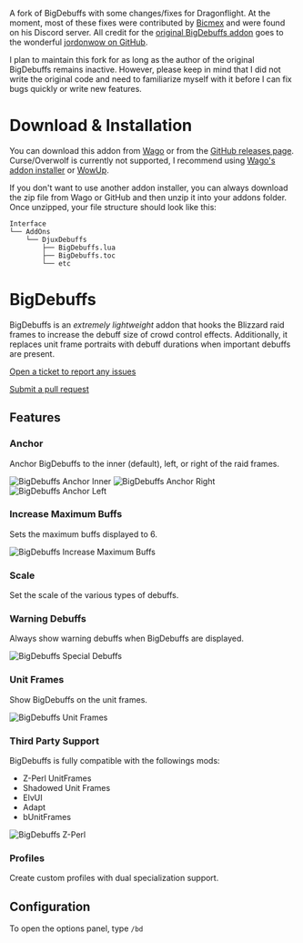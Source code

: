 A fork of BigDebuffs with some changes/fixes for Dragonflight. At the moment, most of these fixes were contributed by [Bicmex](https://www.youtube.com/c/Bicmex) and were found on his Discord server. All credit for the [original BigDebuffs addon](https://github.com/jordonwow/bigdebuffs) goes to the wonderful [jordonwow on GitHub](https://github.com/jordonwow).

I plan to maintain this fork for as long as the author of the original BigDebuffs remains inactive. However, please keep in mind that I did not write the original code and need to familiarize myself with it before I can fix bugs quickly or write new features.

# Download & Installation

You can download this addon from [Wago](https://addons.wago.io/addons/djuxdebuffs) or from the [GitHub releases page](https://github.com/nozzlegear/bigdebuffs/releases/latest). Curse/Overwolf is currently not supported, I recommend using [Wago's addon installer](https://addons.wago.io/) or [WowUp](https://wowup.io/). 

If you don't want to use another addon installer, you can always download the zip file from Wago or GitHub and then unzip it into your addons folder. Once unzipped, your file structure should look like this:

```
Interface
└── AddOns
    └── DjuxDebuffs
        ├── BigDebuffs.lua
        ├── BigDebuffs.toc
        └── etc
```

# BigDebuffs
BigDebuffs is an _extremely lightweight_ addon that hooks the Blizzard raid frames to increase the debuff size of crowd control effects. Additionally, it replaces unit frame portraits with debuff durations when important debuffs are present.

[Open a ticket to report any issues](https://github.com/nozzlegear/bigdebuffs/issues)

[Submit a pull request](https://github.com/nozzlegear/bigdebuffs/pulls)

## Features

### Anchor
Anchor BigDebuffs to the inner (default), left, or right of the raid frames.

![BigDebuffs Anchor Inner](https://i.imgur.com/O9Yacnl.png)
![BigDebuffs Anchor Right](https://i.imgur.com/NfADLaw.png)
![BigDebuffs Anchor Left](https://i.imgur.com/gYQ8DEM.png)

### Increase Maximum Buffs
Sets the maximum buffs displayed to 6.

![BigDebuffs Increase Maximum Buffs](https://i.imgur.com/iq5I2E4.png)

### Scale
Set the scale of the various types of debuffs.

### Warning Debuffs
Always show warning debuffs when BigDebuffs are displayed.

![BigDebuffs Special Debuffs](https://i.imgur.com/b0UWslt.png)

### Unit Frames
Show BigDebuffs on the unit frames.

![BigDebuffs Unit Frames](https://i.imgur.com/6QSbDlB.png)

### Third Party Support
BigDebuffs is fully compatible with the followings mods:

*   Z-Perl UnitFrames
*   Shadowed Unit Frames
*   ElvUI
*   Adapt
*   bUnitFrames

![BigDebuffs Z-Perl](https://i.imgur.com/ZOr4tbi.png)

### Profiles
Create custom profiles with dual specialization support.

## Configuration
To open the options panel, type `/bd`

